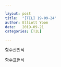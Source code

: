 ```yaml
---

layout: post
title:  "[TIL] 19-09-24"
author: Elliott Yoon
date:   2019-09-21
categories: [TIL]

---
```






함수선언식

함수표현식

